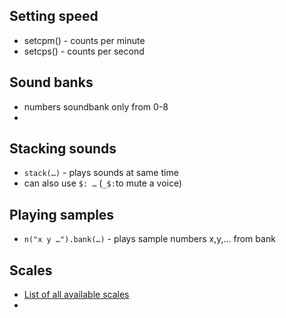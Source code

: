 ## Setting speed

+ setcpm() - counts per minute
+ setcps() - counts per second 

## Sound banks

+ numbers soundbank only from 0-8
+ 

## Stacking sounds

+ `stack(…)` - plays sounds at same time
+ can also use `$: …` (`_$:`to mute a voice)
 
## Playing samples

+ `n("x y …").bank(…)` - plays sample numbers x,y,… from bank

## Scales

+ [List of all available scales](https://github.com/tonaljs/tonal/blob/main/packages/scale-type/data.ts)
+  
